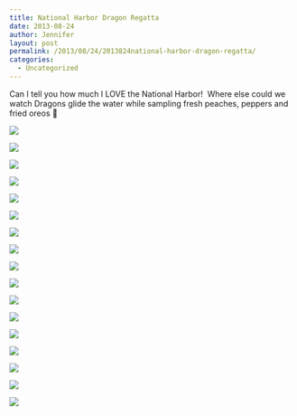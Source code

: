 ```yaml
---
title: National Harbor Dragon Regatta
date: 2013-08-24
author: Jennifer
layout: post
permalink: /2013/08/24/2013824national-harbor-dragon-regatta/
categories:
  - Uncategorized
---
```

Can I tell you how much I LOVE the National Harbor! &nbsp;Where else could we watch Dragons glide the water while sampling fresh peaches, peppers and fried oreos 🙂

<div class="image-gallery-wrapper">
  <p>
    <img src="http://static1.squarespace.com/static/50db6bb3e4b015296cd43789/50dfa5b1e4b0dc6320e0b5ea/5219114be4b090faa021631f/1377376323349/2013-08-24+10.31.42.jpg.42.jpg?format=original" />
  </p>

  <p>
    <img src="http://static1.squarespace.com/static/50db6bb3e4b015296cd43789/50dfa5b1e4b0dc6320e0b5ea/52190df9e4b00b7f8bac97b8/1377373698457/2013-08-24+10.27.09.jpg.09.jpg?format=original" />
  </p>

  <p>
    <img src="http://static1.squarespace.com/static/50db6bb3e4b015296cd43789/50dfa5b1e4b0dc6320e0b5ea/521910cae4b0e63c9a8545b7/1377375706026/2013-08-24+10.19.22.jpg.22.jpg?format=original" />
  </p>

  <p>
    <img src="http://static1.squarespace.com/static/50db6bb3e4b015296cd43789/50dfa5b1e4b0dc6320e0b5ea/521910dce4b0d4fe1978b026/1377375831813/2013-08-24+10.25.21.jpg.21.jpg?format=original" />
  </p>

  <p>
    <img src="http://static1.squarespace.com/static/50db6bb3e4b015296cd43789/50dfa5b1e4b0dc6320e0b5ea/5219113ce4b0576a5967a8bc/1377376129174/2013-08-24+10.31.28.jpg.28.jpg?format=original" />
  </p>

  <p>
    <img src="http://static1.squarespace.com/static/50db6bb3e4b015296cd43789/50dfa5b1e4b0dc6320e0b5ea/52191298e4b090faa0216750/1430547645252/2013-08-24+11.09.42.jpg.42.jpg?format=original" />
  </p>

  <p>
    <img src="http://static1.squarespace.com/static/50db6bb3e4b015296cd43789/50dfa5b1e4b0dc6320e0b5ea/5219115ae4b06116fb73dd9b/1377374563828/2013-08-24+10.45.36.jpg.36.jpg?format=original" />
  </p>

  <p>
    <img src="http://static1.squarespace.com/static/50db6bb3e4b015296cd43789/50dfa5b1e4b0dc6320e0b5ea/5219101de4b000bbb34eb5f3/1377375078862/2013-08-24+10.16.17.jpg.17.jpg?format=original" />
  </p>

  <p>
    <img src="http://static1.squarespace.com/static/50db6bb3e4b015296cd43789/50dfa5b1e4b0dc6320e0b5ea/5219116fe4b06116fb73ddb4/1377374587253/2013-08-24+10.45.43.jpg.43.jpg?format=original" />
  </p>

  <p>
    <img src="http://static1.squarespace.com/static/50db6bb3e4b015296cd43789/50dfa5b1e4b0dc6320e0b5ea/52191181e4b0d3a6b0c5a10c/1377374599756/2013-08-24+10.45.57.jpg.57.jpg?format=original" />
  </p>

  <p>
    <img src="http://static1.squarespace.com/static/50db6bb3e4b015296cd43789/50dfa5b1e4b0dc6320e0b5ea/5219118de4b0d3a6b0c5a127/1377377185419/2013-08-24+10.46.02.jpg.02.jpg?format=original" />
  </p>

  <p>
    <img src="http://static1.squarespace.com/static/50db6bb3e4b015296cd43789/50dfa5b1e4b0dc6320e0b5ea/52191231e4b0d3a6b0c5a211/1377374781383/2013-08-24+10.52.52.jpg.52.jpg?format=original" />
  </p>

  <p>
    <img src="http://static1.squarespace.com/static/50db6bb3e4b015296cd43789/50dfa5b1e4b0dc6320e0b5ea/5219125fe4b0576a5967a9fe/1377398107096/2013-08-24+10.56.13.jpg.13.jpg?format=original" />
  </p>

  <p>
    <img src="http://static1.squarespace.com/static/50db6bb3e4b015296cd43789/50dfa5b1e4b0dc6320e0b5ea/52191273e4b09bd519dd5b3f/1377374844936/2013-08-24+11.08.20.jpg.20.jpg?format=original" />
  </p>

  <p>
    <img src="http://static1.squarespace.com/static/50db6bb3e4b015296cd43789/50dfa5b1e4b0dc6320e0b5ea/52191283e4b0f11bee531374/1377374863219/2013-08-24+11.08.33.jpg.33.jpg?format=original" />
  </p>

  <p>
    <img src="http://static1.squarespace.com/static/50db6bb3e4b015296cd43789/50dfa5b1e4b0dc6320e0b5ea/521912b3e4b0f11bee5313bf/1377374905159/2013-08-24+11.39.36.jpg.36.jpg?format=original" />
  </p>

  <p>
    <img src="http://static1.squarespace.com/static/50db6bb3e4b015296cd43789/50dfa5b1e4b0dc6320e0b5ea/5219111fe4b0ee5879046ab1/1377376067668/2013-08-24+10.26.46.jpg.46.jpg?format=original" />
  </p>
</div>
